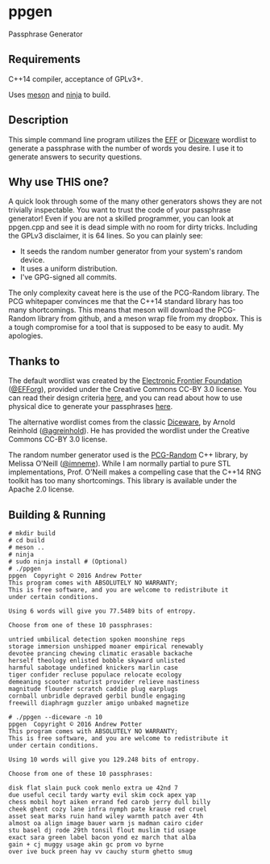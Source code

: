 ppgen
=====
Passphrase Generator

Requirements
------------
C++14 compiler, acceptance of GPLv3+.

Uses [meson](http://mesonbuild.com/) and [ninja](https://ninja-build.org/) to build. 

Description
-----------

This simple command line program utilizes the
[EFF](https://www.eff.org/deeplinks/2016/07/new-wordlists-random-passphrases)
or [Diceware](http://world.std.com/~reinhold/diceware.html) wordlist
to generate a passphrase with the number of words you desire. I use it
to generate answers to security questions.

Why use THIS one?
-----------------
A quick look through some of the many other generators shows they are
not trivially inspectable. You want to trust the code of your
passphrase generator! Even if you are not a skilled programmer, you
can look at ppgen.cpp and see it is dead simple with no room for dirty
tricks. Including the GPLv3 disclaimer, it is 64 lines. So you can
plainly see:

- It seeds the random number generator from your system's random
  device.
- It uses a uniform distribution.
- I've GPG-signed all commits.

The only complexity caveat here is the use of the PCG-Random
library. The PCG whitepaper convinces me that the C++14 standard
library has too many shortcomings. This means that meson will download
the PCG-Random library from github, and a meson wrap file from my
dropbox. This is a tough compromise for a tool that is supposed to be
easy to audit. My apologies.

Thanks to
---------
The default wordlist was created by the [Electronic Frontier
Foundation](https://www.eff.org)
([@EFForg](https://github.com/EFForg)), provided under the Creative
Commons CC-BY 3.0 license. You can read their design criteria
[here](https://www.eff.org/deeplinks/2016/07/new-wordlists-random-passphrases),
and you can read about how to use physical dice to generate your
passphrases [here](https://www.eff.org/dice).

The alternative wordlist comes from the classic
[Diceware](http://world.std.com/~reinhold/diceware.html), by Arnold
Reinhold ([@agreinhold](https://github.com/agreinhold)). He has
provided the wordlist under the Creative Commons CC-BY 3.0 license.

The random number generator used is the
[PCG-Random](http://www.pcg-random.org/) C++ library, by Melissa
O'Neill ([@imneme](https://github.com/imneme)). While I am normally
partial to pure STL implementations, Prof. O'Neill makes a compelling
case that the C++14 RNG toolkit has too many shortcomings. This
library is available under the Apache 2.0 license.

Building & Running
------------------
    # mkdir build
    # cd build
    # meson ..
    # ninja
    # sudo ninja install # (Optional)
    # ./ppgen
    ppgen  Copyright © 2016 Andrew Potter
    This program comes with ABSOLUTELY NO WARRANTY;
    This is free software, and you are welcome to redistribute it
    under certain conditions.

    Using 6 words will give you 77.5489 bits of entropy.

    Choose from one of these 10 passphrases:

    untried umbilical detection spoken moonshine reps
    storage immersion unshipped moaner empirical renewably
    devotee prancing chewing climatic erasable backache
    herself theology enlisted bobble skyward unlisted
    harmful sabotage undefined knickers marlin case
    tiger confider recluse populace relocate ecology
    demeaning scooter naturist provider relieve nastiness
    magnitude flounder scratch caddie plug earplugs
    cornball unbridle depraved gerbil bundle engaging
    freewill diaphragm guzzler amigo unbaked magnetize

    # ./ppgen --diceware -n 10
    ppgen  Copyright © 2016 Andrew Potter
    This program comes with ABSOLUTELY NO WARRANTY;
    This is free software, and you are welcome to redistribute it
    under certain conditions.

    Using 10 words will give you 129.248 bits of entropy.

    Choose from one of these 10 passphrases:

    disk flat slain puck cook menlo extra ue 42nd 7
    due useful cecil tardy warty evil skim cock apex yap
    chess mobil hoyt aiken errand fed carob jerry dull billy
    cheek ghent cozy lane infra nymph pate krause red cruel
    asset seat marks ruin hand wiley warmth patch aver 4th
    almost oa align image bauer warm js madman cairo cider
    stu basel dj rode 29th tonsil flout muslim tid usage
    exact sara green label bacon yond ez march that alba
    gain + cj muggy usage akin gc prom vo byrne
    over ive buck preen hay vv cauchy sturm ghetto smug
